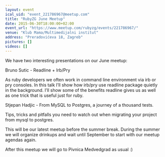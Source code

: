 ```yaml
---
layout: event
ical_uid: "event_221786967@meetup.com"
title: "RubyZG June Meetup"
date: 2015-06-30T18:00:00+02:00
event_url: "https://www.meetup.com/rubyzg/events/221786967/"
venue: "Klub Mama/Multimedijalni institut"
address: "Preradovićeva 18, Zagreb"
pictures: []
videos: []
---
```


We have two interesting presentations on our June meetup:
  
Bruno Sutic - Readline + Irb/Pry
  
As ruby developers we often work in command line environment via irb or pry consoles. In this talk I’ll show how irb/pry use readline package quietly in the background. I’ll show some of the benefits readline gives us as well as one trick that is useful just for ruby.
  
Stjepan Hadjic - From MySQL to Postgres, a journey of a thousand tests.
  
Tips, tricks and pitfalls you need to watch out when migrating your project from mysql to postgres.
  
This will be our latest meetup before the summer break. During the summer we will organize drinkups and wait until September to start with our meetup agendas again.
  
After this meetup we will go to Pivnica Medvedgrad as usual :)